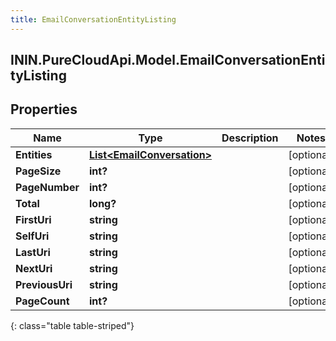 ```yaml
---
title: EmailConversationEntityListing
---
```

## ININ.PureCloudApi.Model.EmailConversationEntityListing

## Properties

|Name | Type | Description | Notes|
|------------ | ------------- | ------------- | -------------|
| **Entities** | [**List&lt;EmailConversation&gt;**](EmailConversation.html) |  | [optional] |
| **PageSize** | **int?** |  | [optional] |
| **PageNumber** | **int?** |  | [optional] |
| **Total** | **long?** |  | [optional] |
| **FirstUri** | **string** |  | [optional] |
| **SelfUri** | **string** |  | [optional] |
| **LastUri** | **string** |  | [optional] |
| **NextUri** | **string** |  | [optional] |
| **PreviousUri** | **string** |  | [optional] |
| **PageCount** | **int?** |  | [optional] |
{: class="table table-striped"}


